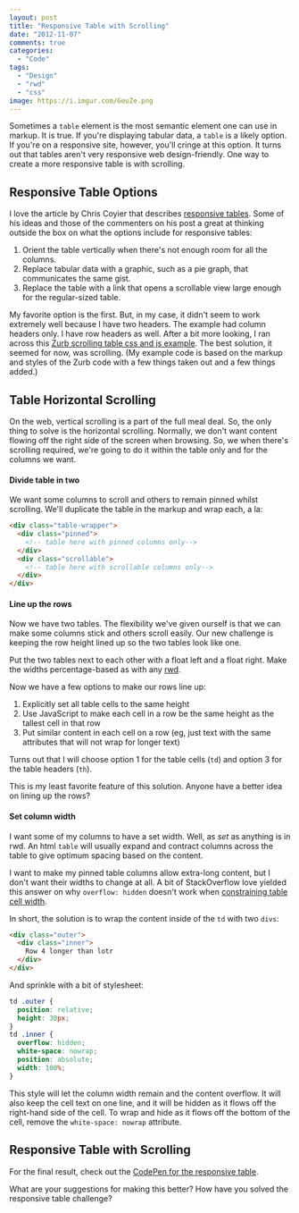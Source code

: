 ```yaml
---
layout: post
title: "Responsive Table with Scrolling"
date: "2012-11-07"
comments: true
categories:
  - "Code"
tags:
  - "Design"
  - "rwd"
  - "css"
image: https://i.imgur.com/GeuZe.png
---
```


Sometimes a `table` element is the most semantic element one can use in markup.  It is true.  If you're displaying tabular data, a `table` is a likely option.  If you're on a responsive site, however, you'll cringe at this option.  It turns out that tables aren't very responsive web design-friendly.  One way to create a more responsive table is with scrolling.

<!--more-->

## Responsive Table Options

I love the article by Chris Coyier that describes [responsive tables](http://css-tricks.com/responsive-data-tables/).  Some of his ideas and those of the commenters on his post a great at thinking outside the box on what the options include for responsive tables:

1. Orient the table vertically when there's not enough room for all the columns.
2. Replace tabular data with a graphic, such as a pie graph, that communicates the same gist.
3. Replace the table with a link that opens a scrollable view large enough for the regular-sized table.

My favorite option is the first.  But, in my case, it didn't seem to work extremely well because I have two headers.  The example had column headers only.  I have row headers as well.  After a bit more looking, I ran across this [Zurb scrolling table css and js example](http://www.zurb.com/playground/playground/responsive-tables/).  The best solution, it seemed for now, was scrolling.  (My example code is based on the markup and styles of the Zurb code with a few things taken out and a few things added.)

## Table Horizontal Scrolling

On the web, vertical scrolling is a part of the full meal deal.  So, the only thing to solve is the horizontal scrolling.  Normally, we don't want content flowing off the right side of the screen when browsing.  So, we when there's scrolling required, we're going to do it within the table only and for the columns we want.

#### Divide table in two

We want some columns to scroll and others to remain pinned whilst scrolling.  We'll duplicate the table in the markup and wrap each, a la:

```html
<div class="table-wrapper">
  <div class="pinned">
    <!-- table here with pinned columns only-->
  </div>
  <div class="scrollable">
    <!-- table here with scrollable columns only-->
  </div>
</div>
```

#### Line up the rows

Now we have two tables.  The flexibility we've given ourself is that we can make some columns stick and others scroll easily.  Our new challenge is keeping the row height lined up so the two tables look like one.

Put the two tables next to each other with a float left and a float right.  Make the widths percentage-based as with any [rwd](http://en.wikipedia.org/wiki/Responsive_web_design).

Now we have a few options to make our rows line up:

1. Explicitly set all table cells to the same height
2. Use JavaScript to make each cell in a row be the same height as the tallest cell in that row
3. Put similar content in each cell on a row (eg, just text with the same attributes that will not wrap for longer text)

Turns out that I will choose option 1 for the table cells (`td`) and option 3 for the table headers (`th`).

This is my least favorite feature of this solution.  Anyone have a better idea on lining up the rows?

#### Set column width

I want some of my columns to have a set width.  Well, as *set* as anything is in rwd.  An html `table` will usually expand and contract columns across the table to give optimum spacing based on the content.

I want to make my pinned table columns allow extra-long content, but I don't want their widths to change at all.  A bit of StackOverflow love yielded this answer on why `overflow: hidden` doesn't work when [constraining table cell width](http://stackoverflow.com/a/7570613/118561).

In short, the solution is to wrap the content inside of the `td` with two `divs`:

```html
<div class="outer">
  <div class="inner">
    Row 4 longer than lotr
  </div>
</div>
```

And sprinkle with a bit of stylesheet:

```css
td .outer {
  position: relative;
  height: 30px;
}
td .inner {
  overflow: hidden;
  white-space: nowrap;
  position: absolute;
  width: 100%;
}
```

This style will let the column width remain and the content overflow.  It will also keep the cell text on one line, and it will be hidden as it flows off the right-hand side of the cell.  To wrap and hide as it flows off the bottom of the cell, remove the `white-space: nowrap` attribute.

## Responsive Table with Scrolling

For the final result, check out the [CodePen for the responsive table](http://codepen.io/jaketrent/pen/CcboI).

What are your suggestions for making this better?  How have you solved the responsive table challenge?


